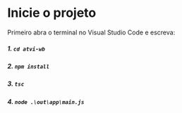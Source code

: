 # Inicie o projeto

Primeiro abra o terminal no Visual Studio Code e escreva:
##### 1. `cd atvi-wb`
##### 2. `npm install`
##### 3. `tsc`
##### 4. `node .\out\app\main.js`
